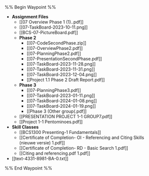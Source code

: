 %% Begin Waypoint %%
- **Assignment Files**
	- [[07 Overview Phase 1 (1)..pdf]]
	- [[07-TaskBoard-2023-10-11.png]]
	- [[BCS-07-PictureBoard.pdf]]
	- **Phase 2**
		- [[07-CodeSecondPhase.zip]]
		- [[07-OverviewPhase2.pdf]]
		- [[07-PlanningPhase2.pdf]]
		- [[07-PresentationSecondPhase.pdf]]
		- [[07-TaskBoard-2023-11-28.png]]
		- [[07-TaskBoard-2023-11-31.png]]
		- [[07-TaskBoard-2023-12-04.png]]
		- [[Project 1.1 Phase 2 Draft Report.pdf]]
	- **Phase 3**
		- [[07-PlanningPhase3.pdf]]
		- [[07-TaskBoard-2023-01-11.png]]
		- [[07-TaskBoard-2024-01-08.png]]
		- [[07-TaskBoard-2024-01-19.png]]
		- [[Phase 3 (Other group(.pdf]]
	- [[PRESENTATION PROJECT 1-1 GROUP7.pdf]]
	- [[Project 1-1 Pentominoes.pdf]]
- **Skill Classes**
	- [[BCS1300 Presenting-1 Fundamentals]]
	- [[Certificate of Completion- OI - Referencing and Citing Skills (nieuwe versie) 1.pdf]]
	- [[Certificate of Completion- RD - Basic Search 1.pdf]]
	- [[Citing and referencing.pdf 1.pdf]]
- [[text-4331-8981-BA-0.txt]]

%% End Waypoint %%